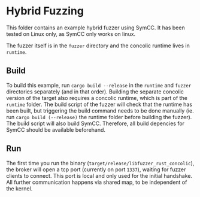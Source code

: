 # Hybrid Fuzzing

This folder contains an example hybrid fuzzer using SymCC.
It has been tested on Linux only, as SymCC only works on linux.

The fuzzer itself is in the `fuzzer` directory and the concolic runtime lives in `runtime`.

## Build

To build this example, run `cargo build --release` in the `runtime` and `fuzzer` directories separately (and in that order).
Building the separate concolic version of the target also requires a concolic runtime, which is part of the `runtime` folder.
The build script of the fuzzer will check that the runtime has been built, but triggering the build command needs to be done manually (ie. run `cargo build (--release)` the runtime folder before building the fuzzer).
The build script will also build SymCC.
Therefore, all build depencies for SymCC should be available beforehand.

## Run

The first time you run the binary (`target/release/libfuzzer_rust_concolic`), the broker will open a tcp port (currently on port `1337`), waiting for fuzzer clients to connect. This port is local and only used for the initial handshake. All further communication happens via shared map, to be independent of the kernel.
